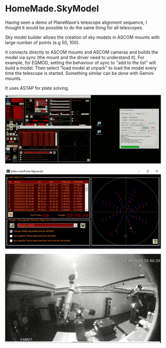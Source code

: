 # HomeMade.SkyModel
Having seen a demo of PlaneWave's telescope alignment sequence, I thought it would be possible to do the same thing for all telescopes.

Sky model builder allows the creation of sky models in ASCOM mounts with large number of points (e.g 50, 100).

It connects directly to ASCOM mounts and ASCOM cameras and builds the model via sync (the mount and the driver need to understand it). For example, for EQMOD, setting the behaviour of sync to "add to the list" will build a model. Then select "load model at unpark" to load the model every time the telescope is started. Something similar can be done with Gemini mounts.

It uses ASTAP for plate solving.

![Screenshot](Screenshot.jpg)

![Screenshot](sky%20model.png)

[![Video](calib-screenshot.png)](https://www.youtube.com/watch?v=PH4PKY0M7rI)
